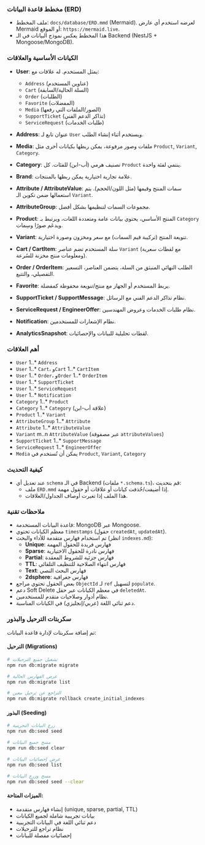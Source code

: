 ### مخطط قاعدة البيانات (ERD)

- ملف المخطط: `docs/database/ERD.mmd` (Mermaid). لعرضه استخدم أي عارض Mermaid أو الموقع: `https://mermaid.live`.
- هذا المخطط يعكس نموذج البيانات في الـ Backend (NestJS + Mongoose/MongoDB).

### الكيانات الأساسية والعلاقات

- **User**: يمثل المستخدم. له علاقات مع:
  - `Address` (عناوين المستخدم)
  - `Cart` (السلة الحالية/السابقة)
  - `Order` (الطلبات)
  - `Favorite` (المفضلات)
  - `Media` (الصور/الملفات التي رفعها)
  - `SupportTicket` (تذاكر الدعم الفني)
  - `ServiceRequest` (طلبات الخدمات)

- **Address**: عنوان تابع لـ `User` ويستخدم أثناء إنشاء الطلب.

- **Media**: ملفات وصور مرفوعة، يمكن ربطها بكيانات أخرى مثل `Product`, `Variant`, `Category`.

- **Category**: تصنيف هرمي (أب-ابن) للفئات. كل `Product` ينتمي لفئة واحدة.

- **Brand**: علامة تجارية اختيارية يمكن ربطها بالمنتجات.

- **Attribute / AttributeValue**: سمات المنتج وقيمها (مثل اللون/الحجم). يتم استعمالها ضمن تكوين الـ `Variant`.

- **AttributeGroup**: مجموعات السمات لتنظيمها بشكل أفضل.

- **Product**: المنتج الأساسي، يحتوي بيانات عامة ومتعددة اللغات، ويرتبط بـ `Category` ويدعَم صورًا وسِمات.

- **Variant**: تنويعة المنتج (تركيبة قيم السمات) مع سعر ومخزون وصورة اختيارية.

- **Cart / CartItem**: سلة المستخدم تضم عناصر `Variant` (مع لقطات سعرية ومعلومات منتج مخزنة للسُرعة).

- **Order / OrderItem**: الطلب النهائي المنبثق من السلة، يتضمن العناصر، التسعير التفصيلي، والتتبع.

- **Favorite**: يربط المستخدم أو الجهاز مع منتج/تنويعة محفوظة كمفضلة.

- **SupportTicket / SupportMessage**: نظام تذاكر الدعم الفني مع الرسائل.

- **ServiceRequest / EngineerOffer**: نظام طلبات الخدمات وعروض المهندسين.

- **Notification**: نظام الإشعارات للمستخدمين.

- **AnalyticsSnapshot**: لقطات تحليلية للبيانات والإحصائيات.

### أهم العلاقات

- `User` 1..* `Address`
- `User` 1..* `Cart`، و`Cart` 1..* `CartItem`
- `User` 1..* `Order`، و`Order` 1..* `OrderItem`
- `User` 1..* `SupportTicket`
- `User` 1..* `ServiceRequest`
- `User` 1..* `Notification`
- `Category` 1..* `Product`
- `Category` 1..* `Category` (علاقة أب-ابن)
- `Product` 1..* `Variant`
- `AttributeGroup` 1..* `Attribute`
- `Attribute` 1..* `AttributeValue`
- `Variant` m..n `AttributeValue` (عبر مصفوفة `attributeValues`)
- `SupportTicket` 1..* `SupportMessage`
- `ServiceRequest` 1..* `EngineerOffer`
- `Media` يمكن أن تُستخدم في `Product`, `Variant`, `Category`

### كيفية التحديث

- عند تعديل أي `schema` في الـ Backend (ملفات `*.schema.ts`)، قم بتحديث:
  - ملف `ERD.mmd` إذا أضيفت/حُذفت كيانات أو علاقات أو حقول مهمة.
  - هذا الملف إذا تغيرت أوصاف الجداول/العلاقات.

### ملاحظات تقنية

- قاعدة البيانات المستخدمة: MongoDB عبر Mongoose.
- معظم الكيانات تحتوي `timestamps` (حقول `createdAt`, `updatedAt`).
- تم استخدام فهارس متقدمة للأداء والبحث (انظر `indexes.md`):
  - **Unique**: فهارس فريدة للحقول المهمة
  - **Sparse**: فهارس نادرة للحقول الاختيارية
  - **Partial**: فهارس جزئية للشروط المعقدة
  - **TTL**: فهارس انتهاء الصلاحية للتنظيف التلقائي
  - **Text**: فهارس البحث النصي
  - **2dsphere**: فهارس جغرافية
- بعض الحقول تحتوي مراجع `ObjectId` لـ `ref` لتسهيل `populate`.
- دعم Soft Delete في معظم الكيانات عبر حقل `deletedAt`.
- نظام أدوار وصلاحيات متقدم للمستخدمين.
- دعم ثنائي اللغة (عربي/إنجليزي) في الكيانات المناسبة.

### سكربتات الترحيل والبذور

تم إضافة سكربتات لإدارة قاعدة البيانات:

#### **الترحيل (Migrations)**
```bash
# تشغيل جميع الترحيلات
npm run db:migrate migrate

# عرض الفهارس الحالية
npm run db:migrate list

# التراجع عن ترحيل معين
npm run db:migrate rollback create_initial_indexes
```

#### **البذور (Seeding)**
```bash
# زرع البيانات التجريبية
npm run db:seed seed

# مسح جميع البيانات
npm run db:seed clear

# عرض إحصائيات البيانات
npm run db:seed list

# مسح وزرع البيانات
npm run db:seed seed --clear
```

#### **الميزات المتاحة:**
- إنشاء فهارس متقدمة (unique, sparse, partial, TTL)
- بيانات تجريبية شاملة لجميع الكيانات
- دعم ثنائي اللغة في البيانات التجريبية
- نظام تراجع للترحيلات
- إحصائيات مفصلة للبيانات
